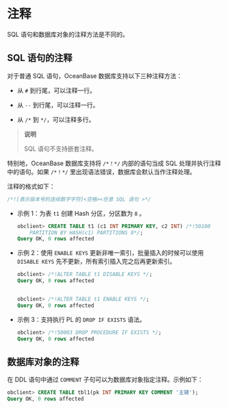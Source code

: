 # 注释

SQL 语句和数据库对象的注释方法是不同的。

## SQL 语句的注释

对于普通 SQL 语句，OceanBase 数据库支持以下三种注释方法：

* 从 `#` 到行尾，可以注释一行。

* 从 `--` 到行尾，可以注释一行。

* 从 `/*` 到 `*/`，可以注释多行。

>**说明**
>
>SQL 语句不支持嵌套注释。

特别地，OceanBase 数据库支持将 `/*！*/` 内部的语句当成 SQL 处理并执行注释中的语句。如果 `/*！*/` 里出现语法错误，数据库会默认当作注释处理。

注释的格式如下：

```sql
/*![表示版本号的连续数字字符]<空格><任意 SQL 语句 >*/
```

* 示例 1：为表 `t1` 创建 Hash 分区，分区数为 `8` 。

  ```sql
  obclient> CREATE TABLE t1 (c1 INT PRIMARY KEY, c2 INT) /*!50100 
      PARTITION BY HASH(c1) PARTITIONS 8*/;
  Query OK, 0 rows affected
  ```

* 示例 2：使用 `ENABLE KEYS` 更新非唯一索引，批量插入的时候可以使用 `DISABLE KEYS` 先不更新，所有索引插入完之后再更新索引。

  ```sql
  obclient> /*!ALTER TABLE t1 DISABLE KEYS */;
  Query OK, 0 rows affected 
  
  
  obclient> /*!ALTER TABLE t1 ENABLE KEYS */;
  Query OK, 0 rows affected
  ```

* 示例 3：支持执行 PL 的 `DROP IF EXISTS` 语法。

  ```sql
  obclient> /*!50003 DROP PROCEDURE IF EXISTS */;
  Query OK, 0 rows affected 
  ```

## 数据库对象的注释

在 DDL 语句中通过 `COMMENT` 子句可以为数据库对象指定注释。示例如下：

```sql
obclient> CREATE TABLE tbl1(pk INT PRIMARY KEY COMMENT '主键');
Query OK, 0 rows affected
```
